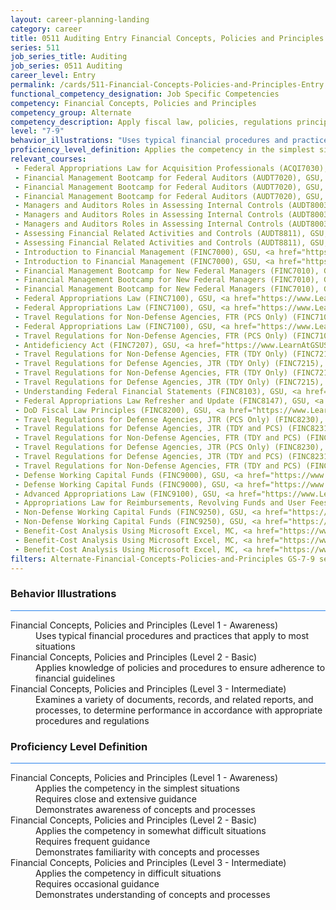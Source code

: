 ```yaml
---
layout: career-planning-landing
category: career
title: 0511 Auditing Entry Financial Concepts, Policies and Principles
series: 511
job_series_title: Auditing
job_series: 0511 Auditing
career_level: Entry
permalink: /cards/511-Financial-Concepts-Policies-and-Principles-Entry
functional_competency_designation: Job Specific Competencies
competency: Financial Concepts, Policies and Principles
competency_group: Alternate
competency_description: Apply fiscal law, policies, regulations principles, standards, and procedures to financial management activities
level: "7-9"
behavior_illustrations: "Uses typical financial procedures and practices that apply to most situations ? Applies knowledge of policies and procedures to ensure adherence to financial guidelines ? Examines a variety of documents, records, and related reports, and processes, to determine performance in accordance with appropriate procedures and regulations"
proficiency_level_definition: Applies the competency in the simplest situations ? Requires close and extensive guidance ? Demonstrates awareness of concepts and processes ? Applies the competency in somewhat difficult situations ? Requires frequent guidance ? Demonstrates familiarity with concepts and processes  ? Applies the competency in difficult situations ? Requires occasional guidance ? Demonstrates understanding of concepts and processes
relevant_courses: 
 - Federal Appropriations Law for Acquisition Professionals (ACQI7030), GSU, <a href="https://www.LearnAtGSUSA.com/ACQI7032">https://www.LearnAtGSUSA.com/ACQI7032</a>
 - Financial Management Bootcamp for Federal Auditors (AUDT7020), GSU, <a href="https://www.LearnAtGSUSA.com/AUDT7022">https://www.LearnAtGSUSA.com/AUDT7022</a>
 - Financial Management Bootcamp for Federal Auditors (AUDT7020), GSU, <a href="https://www.LearnAtGSUSA.com/AUDT7026">https://www.LearnAtGSUSA.com/AUDT7026</a>
 - Financial Management Bootcamp for Federal Auditors (AUDT7020), GSU, <a href="https://www.LearnAtGSUSA.com/AUDT7030">https://www.LearnAtGSUSA.com/AUDT7030</a>
 - Managers and Auditors Roles in Assessing Internal Controls (AUDT8003), GSU, <a href="https://www.LearnAtGSUSA.com/AUDT8005">https://www.LearnAtGSUSA.com/AUDT8005</a>
 - Managers and Auditors Roles in Assessing Internal Controls (AUDT8003), GSU, <a href="https://www.LearnAtGSUSA.com/AUDT8009">https://www.LearnAtGSUSA.com/AUDT8009</a>
 - Managers and Auditors Roles in Assessing Internal Controls (AUDT8003), GSU, <a href="https://www.LearnAtGSUSA.com/AUDT8013">https://www.LearnAtGSUSA.com/AUDT8013</a>
 - Assessing Financial Related Activities and Controls (AUDT8811), GSU, <a href="https://www.LearnAtGSUSA.com/AUDT8813">https://www.LearnAtGSUSA.com/AUDT8813</a>
 - Assessing Financial Related Activities and Controls (AUDT8811), GSU, <a href="https://www.LearnAtGSUSA.com/AUDT8817">https://www.LearnAtGSUSA.com/AUDT8817</a>
 - Introduction to Financial Management (FINC7000), GSU, <a href="https://www.LearnAtGSUSA.com/FINC7002">https://www.LearnAtGSUSA.com/FINC7002</a>
 - Introduction to Financial Management (FINC7000), GSU, <a href="https://www.LearnAtGSUSA.com/FINC7006">https://www.LearnAtGSUSA.com/FINC7006</a>
 - Financial Management Bootcamp for New Federal Managers (FINC7010), GSU, <a href="https://www.LearnAtGSUSA.com/FINC7012">https://www.LearnAtGSUSA.com/FINC7012</a>
 - Financial Management Bootcamp for New Federal Managers (FINC7010), GSU, <a href="https://www.LearnAtGSUSA.com/FINC7016">https://www.LearnAtGSUSA.com/FINC7016</a>
 - Financial Management Bootcamp for New Federal Managers (FINC7010), GSU, <a href="https://www.LearnAtGSUSA.com/FINC7020">https://www.LearnAtGSUSA.com/FINC7020</a>
 - Federal Appropriations Law (FINC7100), GSU, <a href="https://www.LearnAtGSUSA.com/FINC7102">https://www.LearnAtGSUSA.com/FINC7102</a>
 - Federal Appropriations Law (FINC7100), GSU, <a href="https://www.LearnAtGSUSA.com/FINC7106">https://www.LearnAtGSUSA.com/FINC7106</a>
 - Travel Regulations for Non-Defense Agencies, FTR (PCS Only) (FINC7104), GSU, <a href="https://www.LearnAtGSUSA.com/FINC7106">https://www.LearnAtGSUSA.com/FINC7106</a>
 - Federal Appropriations Law (FINC7100), GSU, <a href="https://www.LearnAtGSUSA.com/FINC7110">https://www.LearnAtGSUSA.com/FINC7110</a>
 - Travel Regulations for Non-Defense Agencies, FTR (PCS Only) (FINC7104), GSU, <a href="https://www.LearnAtGSUSA.com/FINC7110">https://www.LearnAtGSUSA.com/FINC7110</a>
 - Antideficiency Act (FINC7207), GSU, <a href="https://www.LearnAtGSUSA.com/FINC7209">https://www.LearnAtGSUSA.com/FINC7209</a>
 - Travel Regulations for Non-Defense Agencies, FTR (TDY Only) (FINC7213), GSU, <a href="https://www.LearnAtGSUSA.com/FINC7215">https://www.LearnAtGSUSA.com/FINC7215</a>
 - Travel Regulations for Defense Agencies, JTR (TDY Only) (FINC7215), GSU, <a href="https://www.LearnAtGSUSA.com/FINC7217">https://www.LearnAtGSUSA.com/FINC7217</a>
 - Travel Regulations for Non-Defense Agencies, FTR (TDY Only) (FINC7213), GSU, <a href="https://www.LearnAtGSUSA.com/FINC7219">https://www.LearnAtGSUSA.com/FINC7219</a>
 - Travel Regulations for Defense Agencies, JTR (TDY Only) (FINC7215), GSU, <a href="https://www.LearnAtGSUSA.com/FINC7221">https://www.LearnAtGSUSA.com/FINC7221</a>
 - Understanding Federal Financial Statements (FINC8103), GSU, <a href="https://www.LearnAtGSUSA.com/FINC8105">https://www.LearnAtGSUSA.com/FINC8105</a>
 - Federal Appropriations Law Refresher and Update (FINC8147), GSU, <a href="https://www.LearnAtGSUSA.com/FINC8149">https://www.LearnAtGSUSA.com/FINC8149</a>
 - DoD Fiscal Law Principles (FINC8200), GSU, <a href="https://www.LearnAtGSUSA.com/FINC8202">https://www.LearnAtGSUSA.com/FINC8202</a>
 - Travel Regulations for Defense Agencies, JTR (PCS Only) (FINC8230), GSU, <a href="https://www.LearnAtGSUSA.com/FINC8232">https://www.LearnAtGSUSA.com/FINC8232</a>
 - Travel Regulations for Defense Agencies, JTR (TDY and PCS) (FINC8231), GSU, <a href="https://www.LearnAtGSUSA.com/FINC8233">https://www.LearnAtGSUSA.com/FINC8233</a>
 - Travel Regulations for Non-Defense Agencies, FTR (TDY and PCS) (FINC8232), GSU, <a href="https://www.LearnAtGSUSA.com/FINC8234">https://www.LearnAtGSUSA.com/FINC8234</a>
 - Travel Regulations for Defense Agencies, JTR (PCS Only) (FINC8230), GSU, <a href="https://www.LearnAtGSUSA.com/FINC8236">https://www.LearnAtGSUSA.com/FINC8236</a>
 - Travel Regulations for Defense Agencies, JTR (TDY and PCS) (FINC8231), GSU, <a href="https://www.LearnAtGSUSA.com/FINC8237">https://www.LearnAtGSUSA.com/FINC8237</a>
 - Travel Regulations for Non-Defense Agencies, FTR (TDY and PCS) (FINC8232), GSU, <a href="https://www.LearnAtGSUSA.com/FINC8238">https://www.LearnAtGSUSA.com/FINC8238</a>
 - Defense Working Capital Funds (FINC9000), GSU, <a href="https://www.LearnAtGSUSA.com/FINC9002">https://www.LearnAtGSUSA.com/FINC9002</a>
 - Defense Working Capital Funds (FINC9000), GSU, <a href="https://www.LearnAtGSUSA.com/FINC9006">https://www.LearnAtGSUSA.com/FINC9006</a>
 - Advanced Appropriations Law (FINC9100), GSU, <a href="https://www.LearnAtGSUSA.com/FINC9102">https://www.LearnAtGSUSA.com/FINC9102</a>
 - Appropriations Law for Reimbursements, Revolving Funds and User Fees (FINC9115), GSU, <a href="https://www.LearnAtGSUSA.com/FINC9117">https://www.LearnAtGSUSA.com/FINC9117</a>
 - Non-Defense Working Capital Funds (FINC9250), GSU, <a href="https://www.LearnAtGSUSA.com/FINC9252">https://www.LearnAtGSUSA.com/FINC9252</a>
 - Non-Defense Working Capital Funds (FINC9250), GSU, <a href="https://www.LearnAtGSUSA.com/FINC9256">https://www.LearnAtGSUSA.com/FINC9256</a>
 - Benefit-Cost Analysis Using Microsoft Excel, MC, <a href="https://www.managementconcepts.com/course/id/5405?utm_source=CFOportal&utm_medium=listing&utm_campaign=CFOTTEP&utm_id=23FM">https://www.managementconcepts.com/course/id/5405?utm_source=CFOportal&utm_medium=listing&utm_campaign=CFOTTEP&utm_id=23FM</a>
 - Benefit-Cost Analysis Using Microsoft Excel, MC, <a href="https://www.managementconcepts.com/course/id/5405?utm_source=CFOportal&utm_medium=listing&utm_campaign=CFOTTEP&utm_id=23FM">https://www.managementconcepts.com/course/id/5405?utm_source=CFOportal&utm_medium=listing&utm_campaign=CFOTTEP&utm_id=23FM</a>
 - Benefit-Cost Analysis Using Microsoft Excel, MC, <a href="https://www.managementconcepts.com/course/id/5405?utm_source=CFOportal&utm_medium=listing&utm_campaign=CFOTTEP&utm_id=23FM">https://www.managementconcepts.com/course/id/5405?utm_source=CFOportal&utm_medium=listing&utm_campaign=CFOTTEP&utm_id=23FM</a>
filters: Alternate-Financial-Concepts-Policies-and-Principles GS-7-9 series-0511
---
```


<div class="desktop:grid-col-6 margin-y-3">
  <div class="border-top-2 bg-white padding-3 shadow-5 height-full members-hover border-1px button-border border-top-blue radius-lg card-text-color">
    <h3>Behavior Illustrations</h3>
    <hr style="background-color: #2680EB !important;"/>
    <dl class="text-base card-content-color"><dt>Financial Concepts, Policies and Principles (Level 1 - Awareness)</dt><dd>Uses typical financial procedures and practices that apply to most situations</dd><dt>Financial Concepts, Policies and Principles (Level 2 - Basic)</dt><dd>Applies knowledge of policies and procedures to ensure adherence to financial guidelines</dd><dt>Financial Concepts, Policies and Principles (Level 3 - Intermediate)</dt><dd>Examines a variety of documents, records, and related reports, and processes, to determine performance in accordance with appropriate procedures and regulations</dd></dl>
  </div>
</div>
<div class="desktop:grid-col-6 margin-y-3">
  <div class="border-top-2 bg-white padding-3 shadow-5 height-full members-hover border-1px button-border border-top-blue radius-lg card-text-color">
    <h3>Proficiency Level Definition</h3>
     <hr style="background-color: #2680EB !important;"/>
    <dl class="text-base card-content-color"><dt>Financial Concepts, Policies and Principles (Level 1 - Awareness)</dt><dd>Applies the competency in the simplest situations </dd><dd> Requires close and extensive guidance </dd><dd> Demonstrates awareness of concepts and processes</dd><dt>Financial Concepts, Policies and Principles (Level 2 - Basic)</dt><dd>Applies the competency in somewhat difficult situations </dd><dd> Requires frequent guidance </dd><dd> Demonstrates familiarity with concepts and processes </dd><dt>Financial Concepts, Policies and Principles (Level 3 - Intermediate)</dt><dd>Applies the competency in difficult situations </dd><dd> Requires occasional guidance </dd><dd> Demonstrates understanding of concepts and processes</dd></dl>
  </div>
</div>